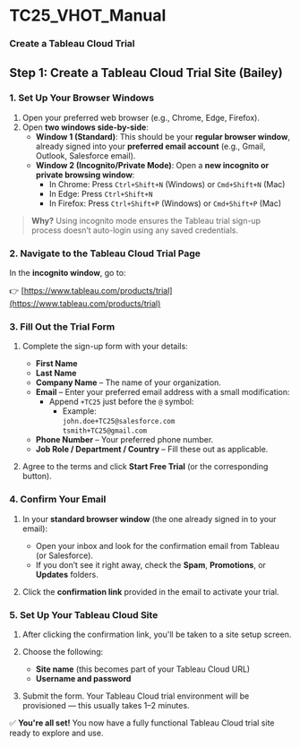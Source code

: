 # TC25_VHOT_Manual
### Create a Tableau Cloud Trial
## Step 1: Create a Tableau Cloud Trial Site (Bailey)

### 1. Set Up Your Browser Windows

1. Open your preferred web browser (e.g., Chrome, Edge, Firefox).
2. Open **two windows side-by-side**:
   - **Window 1 (Standard)**: This should be your **regular browser window**, already signed into your **preferred email account** (e.g., Gmail, Outlook, Salesforce email).
   - **Window 2 (Incognito/Private Mode)**: Open a **new incognito or private browsing window**:
     - In Chrome: Press `Ctrl+Shift+N` (Windows) or `Cmd+Shift+N` (Mac)
     - In Edge: Press `Ctrl+Shift+N`
     - In Firefox: Press `Ctrl+Shift+P` (Windows) or `Cmd+Shift+P` (Mac)

> **Why?** Using incognito mode ensures the Tableau trial sign-up process doesn’t auto-login using any saved credentials.


### 2. Navigate to the Tableau Cloud Trial Page

In the **incognito window**, go to:

👉 [https://www.tableau.com/products/trial](https://www.tableau.com/products/trial)


### 3. Fill Out the Trial Form

1. Complete the sign-up form with your details:
   - **First Name**
   - **Last Name**
   - **Company Name** – The name of your organization.
   - **Email** – Enter your preferred email address with a small modification:
     - Append `+TC25` just before the `@` symbol:
       - Example:  
         `john.doe+TC25@salesforce.com`  
         `tsmith+TC25@gmail.com`
   - **Phone Number** – Your preferred phone number.
   - **Job Role / Department / Country** – Fill these out as applicable.

2. Agree to the terms and click **Start Free Trial** (or the corresponding button).


### 4. Confirm Your Email

1. In your **standard browser window** (the one already signed in to your email):
   - Open your inbox and look for the confirmation email from Tableau (or Salesforce).
   - If you don’t see it right away, check the **Spam**, **Promotions**, or **Updates** folders.

2. Click the **confirmation link** provided in the email to activate your trial.


### 5. Set Up Your Tableau Cloud Site

1. After clicking the confirmation link, you'll be taken to a site setup screen.
2. Choose the following:
   - **Site name** (this becomes part of your Tableau Cloud URL)
   - **Username and password**

3. Submit the form. Your Tableau Cloud trial environment will be provisioned — this usually takes 1–2 minutes.


✅ **You're all set!** You now have a fully functional Tableau Cloud trial site ready to explore and use.
